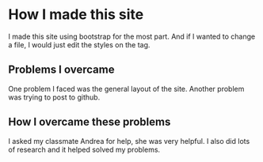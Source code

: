 # How I made this site

I made this site using bootstrap for the most part. And if I wanted to change a file, I would just edit the styles on the tag.

## Problems I overcame

One problem I faced was the general layout of the site. Another problem was trying to post to github.

## How I overcame these problems

I asked my classmate Andrea for help, she was very helpful. I also did lots of research and it helped solved my problems.


